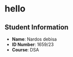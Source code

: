 # hello
## Student Information
- **Name**: Nardos debisa
- **ID Number**: 1659/23
- **Course**: DSA
